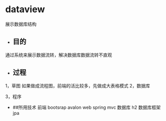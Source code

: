 # dataview
展示数据库结构


* ## 目的
 通过系统来展示数据流转，解决数据库数据流转不直观

* ## 过程
 1，草图
    如果做成流程图，前端的活比较多，先做成大表格模式
 2，数据库

 3，程序


* ##所用技术
 前端 bootsrap avalon
 web spring mvc
 数据库 h2
 数据库框架 jpa

